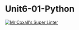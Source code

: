 # Unit6-01-Python
[![Mr Coxall's Super Linter](https://github.com/ICS3U-Programming-NathanA/Unit5-04-Python/workflows/Mr%20Coxall's%20Super%20Linter/badge.svg)](https://github.com/ICS3U-Programming-NathanA/Unit5-04-Python/actions/)
